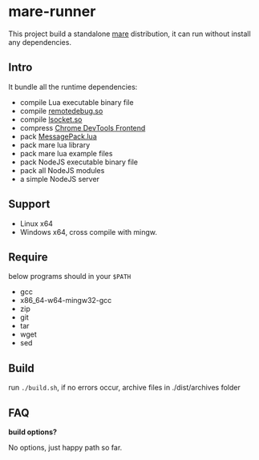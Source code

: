 mare-runner
===========

This project build a standalone [mare](https://github.com/muzuiget/mare) distribution, it can run without install any dependencies.

Intro
-----

It bundle all the runtime dependencies:

* compile Lua executable binary file
* compile [remotedebug.so][remotedebug]
* compile [lsocket.so][lsocket]
* compress [Chrome DevTools Frontend][devtools]
* pack [MessagePack.lua][msgpack]
* pack mare lua library
* pack mare lua example files
* pack NodeJS executable binary file
* pack all NodeJS modules
* a simple NodeJS server

[remotedebug]: https://github.com/muzuiget/mare-remotedebug
[lsocket]: https://github.com/cloudwu/lsocket
[devtools]: https://github.com/muzuiget/mare-devtools-frontend
[msgpack]: https://github.com/fperrad/lua-MessagePack

Support
-------

* Linux x64
* Windows x64, cross compile with mingw.

Require
-------

below programs should in your `$PATH`

* gcc
* x86_64-w64-mingw32-gcc
* zip
* git
* tar
* wget
* sed

Build
-----

run `./build.sh`, if no errors occur, archive files in ./dist/archives folder

FAQ
----

**build options?**

No options, just happy path so far.



